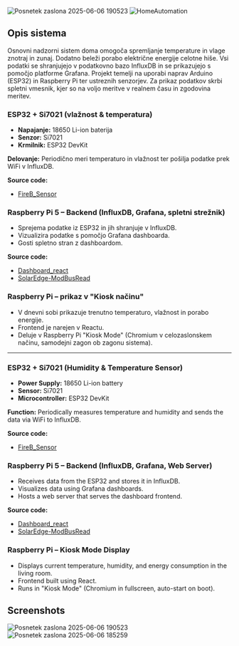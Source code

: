![Posnetek zaslona 2025-06-06 190523](https://github.com/user-attachments/assets/d6e3bd7e-67c2-4bf2-9171-c850d3d98c57)
![HomeAutomation](https://github.com/user-attachments/assets/de01bad8-057f-4c11-bcea-a74cd66fdf1d)

## Opis sistema

Osnovni nadzorni sistem doma omogoča spremljanje temperature in vlage znotraj in zunaj. Dodatno beleži porabo električne energije celotne hiše. Vsi podatki se shranjujejo v podatkovno bazo InfluxDB in se prikazujejo s pomočjo platforme Grafana. Projekt temelji na uporabi naprav Arduino (ESP32) in Raspberry Pi ter ustreznih senzorjev. Za prikaz podatkov skrbi spletni vmesnik, kjer so na voljo meritve v realnem času in zgodovina meritev.

### ESP32 + Si7021 (vlažnost & temperatura)

- **Napajanje:** 18650 Li-ion baterija  
- **Senzor:** Si7021  
- **Krmilnik:** ESP32 DevKit  

**Delovanje:** Periodično meri temperaturo in vlažnost ter pošilja podatke prek WiFi v InfluxDB.

**Source code:**  
- [FireB_Sensor](https://github.com/TianCimerman/FireB_Sensor)

### Raspberry Pi 5 – Backend (InfluxDB, Grafana, spletni strežnik)

- Sprejema podatke iz ESP32 in jih shranjuje v InfluxDB.  
- Vizualizira podatke s pomočjo Grafana dashboarda.  
- Gosti spletno stran z dashboardom.

**Source code:**  
- [Dashboard_react](https://github.com/TianCimerman/Dashboard_react)  
- [SolarEdge-ModBusRead](https://github.com/TianCimerman/SolarEdge-ModBusRead)

### Raspberry Pi – prikaz v "Kiosk načinu"

- V dnevni sobi prikazuje trenutno temperaturo, vlažnost in porabo energije.  
- Frontend je narejen v Reactu.  
- Deluje v Raspberry Pi "Kiosk Mode" (Chromium v celozaslonskem načinu, samodejni zagon ob zagonu sistema).

---

### ESP32 + Si7021 (Humidity & Temperature Sensor)

- **Power Supply:** 18650 Li-ion battery  
- **Sensor:** Si7021  
- **Microcontroller:** ESP32 DevKit  

**Function:** Periodically measures temperature and humidity and sends the data via WiFi to InfluxDB.

**Source code:**  
- [FireB_Sensor](https://github.com/TianCimerman/FireB_Sensor)

### Raspberry Pi 5 – Backend (InfluxDB, Grafana, Web Server)

- Receives data from the ESP32 and stores it in InfluxDB.  
- Visualizes data using Grafana dashboards.  
- Hosts a web server that serves the dashboard frontend.

**Source code:**  
- [Dashboard_react](https://github.com/TianCimerman/Dashboard_react)  
- [SolarEdge-ModBusRead](https://github.com/TianCimerman/SolarEdge-ModBusRead)

### Raspberry Pi – Kiosk Mode Display

- Displays current temperature, humidity, and energy consumption in the living room.  
- Frontend built using React.  
- Runs in "Kiosk Mode" (Chromium in fullscreen, auto-start on boot).

## Screenshots
![Posnetek zaslona 2025-06-06 190523](https://github.com/user-attachments/assets/5522a99f-e2dc-422a-ab2e-43e6a8b9701e)
![Posnetek zaslona 2025-06-06 185259](https://github.com/user-attachments/assets/44c208c0-7b24-4b7c-9a1f-c85066c4adec)

